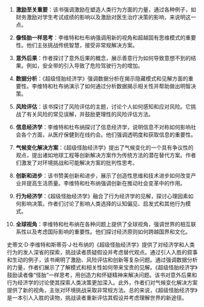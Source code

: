 1. **激励至关重要**：该书强调激励在塑造人类行为方面的力量，通过各种例子，如财务激励对学生考试成绩的影响以及激励对医生治疗决策的影响，来说明这一点。

2. **像怪胎一样思考**：李维特和杜布纳强调用新的视角和超越固有思维模式的重要性。他们主张挑战传统智慧，接受非常规解决方案。

3. **意外后果**：作者探讨了意外后果的概念，展示善意行为如何导致意想不到的结果。例如，安全带的引入导致了危险驾驶行为的增加。

4. **数据分析**：《超级怪胎经济学》强调数据分析在揭示隐藏模式和见解方面的重要性。李维特和杜布纳演示了如何通过分析数据揭示相关性并帮助做出明智决策。

5. **风险评估**：该书探讨了风险评估的主题，讨论个人如何感知和应对风险。它挑战了有关风险的常见误解，并鼓励更理性的风险评估方法。

6. **信息经济学**：李维特和杜布纳探讨了信息经济学，说明信息不对称如何影响社会各个方面，从医疗保健到在线约会。他们强调透明度和获取信息的重要性。

7. **气候变化解决方案**：《超级怪胎经济学》提出了气候变化的一个具有争议性的观点，提出诸如地球工程等创新解决方案作为传统方法的潜在替代方案。作者们激发了对环境挑战和可能解决方案的批判性思考。

8. **创新和进步**：该书赞美创新和进步，展示了创造性思维和技术进步如何改变产业并提高生活质量。李维特和杜布纳强调创新在推动社会变革中的作用。

9. **行为经济学**：《超级怪胎经济学》融合了行为经济学的见解，探讨心理因素如何影响决策。作者们讨论了影响人类选择的认知偏见、启发式和其他行为模式。

10. **全球视角**：李维特和杜布纳在各种问题上提供了全球视角，强调世界的相互联系性以及考虑国际影响的重要性。他们探讨经济原则如何跨越国界和文化。

史蒂文·D·李维特和斯蒂芬·J·杜布纳的《超级怪胎经济学》提供了对经济学和人类行为的发人深省的探索，挑战读者质疑假设并考虑替代观点。通过引人入胜的叙事和生动的例子，该书阐明了激励、风险评估和创新等复杂问题。通过强调数据分析的力量，作者们展示了了解模式和相关性如何带来宝贵的见解。《超级怪胎经济学》鼓励读者像“怪胎”一样思考，用创造力和怀疑精神来解决问题。该书对意外后果和行为经济学的讨论使其探索人类决策更加深入。此外，作者们对气候变化解决方案提供了新的视角，主张对环境挑战采取非常规方法。总的来说，《超级怪胎经济学》是一本引人入胜的读物，挑战读者重新评估其假设并考虑理解世界的新途径。